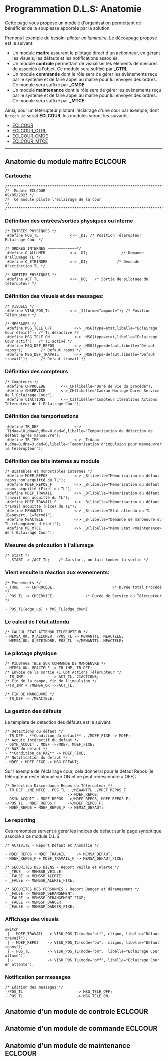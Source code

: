 # Programmation D.L.S: Anatomie

Cette page vous propose un modèle d'organisation permettant de bénéficier de la souplesse apportée par la solution.

Prenons l'exemple du besoin: *piloter un luminaire*.
Le découpage proposé est le suivant:

* Un module **maitre** assurant le pilotage direct d'un actionneur, en gérant les visuels, les défauts et les notifications associés.
* Un module **controle** permettant de visualiser les éléments de mesures de associés à l'objet. Ce module sera suffixé par **_CTRL**.
* Un module **commande** dont le rôle sera de gérer les évènements reçu par le système et de faire appel au maitre pour lui envoyer des ordres. Ce module sera suffixé par **_CMDE**.
* Un module **maintenance** dont le rôle sera de gérer les évènements reçu par le système et de faire appel au maitre pour lui envoyer des ordres. Ce module sera suffixé par **_MTCE**.

Ainsi, pour un tétérupteur pilotant l'éclairage d'une cour par exemple, dont le `tech_id` serait **ECLCOUR**, les modules seront les suivants:

* [ECLCOUR](#anatomie-du-module-maitre-eclcour)
* [ECLCOUR_CTRL](#anatomie-dun-module-de-controle-eclcour)
* [ECLCOUR_CMDE](#anatomie-dun-module-de-commande-eclcour)
* [ECLCOUR_MTCE](#anatomie-dun-module-de-maintenance-eclcour)

---
## Anatomie du module maitre ECLCOUR

### Cartouche

    /*****************************************************************************/
    /*  Module ECLCOUR                                                09/05/2023 */
    /*  Ce module pilote l'éclairage de la cour                                  */
    /*****************************************************************************/

### Définition des entrées/sorties physiques ou interne

    /* ENTREES PHYSIQUES */
     #define POS_TL              <-> _DI; /* Position Télérupteur Eclairage Cour */

    /* ORDRES INTERNES ~~~~~~~~~~~~~*/
     #define O_ALLUMER           <-> _DI;               /* Demande d'allumage TL */
     #define O_ETEINDRE          <-> _DI;             /* Demande d'extinction TL */

    /* SORTIES PHYSIQUES */
     #define ACT_TL              <-> _DO;   /* Sortie de pilotage du télérupteur */

### Définition des visuels et des messages:

    /* VISUELS */
     #define VISU_POS_TL         <-> _I(forme="ampoule"); /* Position Télérupteur */

    /* MESSAGES */
     #define MSG_TELE_OFF          <-> _MSG(type=etat,libelle="Eclairage Cour éteint"); /* TL désactivé */
     #define MSG_TELE_ON           <-> _MSG(type=etat,libelle="Eclairage Cour actif");  /* TL activé */
     #define MSG_DEF_REPOS         <-> _MSG(type=defaut,libelle="Défaut repos");        /* Defaut repos */
     #define MSG_DEF_TRAVAIL       <-> _MSG(type=defaut,libelle="Défaut travail");      /* Defaut travail */

### Définition des compteurs

    /* Compteurs */
     #define CHPROCEDE       <->_CH(libelle="Duré de vie du procédé");
     #define CHSERVICE       <->_CH(libelle="Cadran Horloge Durée Service de l'Eclairage Cour");
     #define CIACTIONS       <->_CI(libelle="Compteur Itérations Actions Télérupteur de l'Eclairage Cour");

### Définition des temporisations

     #define TR_DEF                <-> _T(daa=10,dma=0,dMa=0,dad=0,libelle="Temporisation de détection de défaut après manoeuvre");
     #define TR_IMP                <-> _T(daa= 0,dma=0,dMa=3,dad=0,libelle="Temporisation d'impulsion pour manoeuvrer le télérupteur");

### Définition des bits internes au module

    /* Bistables et monostables internes */
     #define MDEF_REPOS            <-> _B(libelle="Mémorisation du défaut repos non acquitté du TL");
     #define MDEF_REPOS_F          <-> _B(libelle="Mémorisation du défaut repos acquitté (Fixe) du TL");
     #define MDEF_TRAVAIL          <-> _B(libelle="Mémorisation du défaut travail non acquitté du TL");
     #define MDEF_TRAVAIL_F        <-> _B(libelle="Mémorisation du défaut travail acquitté (Fixe) du TL");
     #define MEWANTTL              <-> _B(libelle="Etat attendu du TL (0=ouvert, 1=fermé)");
     #define MEACTELE              <-> _B(libelle="Demande de manoeuvre du TL (changement d'état)");
     #define ME_MTCE               <-> _B(libelle="Mémo Etat <maintenance> de l'Eclairage Cour");

### Mesures de précaution à l'allumage

    /* Start */
    - _START -> /ACT_TL;    /* Au start, on fait tomber la sortie */

### Vient ensuite la réaction aux evenements:

    /* Evenements */
    -_TRUE   -> CHPROCEDE;                          /* Durée total Procédé */
    - POS_TL -> CHSERVICE;              /* Durée de Service du Télérupteur */

    - POS_TL(edge_up) + POS_TL(edge_down)

### Le calcul de l'état attendu

    /* CALCUL ETAT ATTENDU TELERUPTEUR */
    - MEMSA_OK. O_ALLUMER. /POS_TL -> MEWANTTL, MEACTELE;
    - MEMSA_OK. O_ETEINDRE. POS_TL ->/MEWANTTL, MEACTELE;

### Le pilotage physique

    /* PILOTAGE TELE SUR COMMANDE DE MANOEUVRE */
    - MEMSA_OK. MEACTELE -> TR_IMP, TR_DEF;
    /* Envoie de la sortie +1 Cpt Actions Télérupteur */
    - TR_IMP             -> ACT_TL, CIACTIONS;
    /* Fin de la tempo, fin de l'impulsion */
    -/TR_IMP + /MEMSA_OK ->/ACT_TL;

    /* FIN DE MANOEUVRE */
    - TR_DEF -> /MEACTELE;

### La gestion des défauts

Le template de détection des défauts est le suivant:

    /* Detections du défaut */
    - TR_DEF . **Condition_du_defaut** . /MDEF_FIXE -> MDEF;
    /* Acquit intéractif du defaut */
    - OSYN_ACQUIT . MDEF ->/MDEF, MDEF_FIXE;
    /* RAZ du défaut */
    - **Condition_de_RAZ** -> MDEF_FIXE;
    /* Notification du défaut */
    - MDEF + MDEF_FIXE -> MSG_DEFAUT;

Sur l'exemple de l'éclairage cour, cela donnerai pour le défaut Repos (le télérupteur reste bloqué sur ON et ne peut redescendre à OFF):

    /* Détection Discordance Repos du Télérupteur */
    - TR_DEF ./ME_MTCE . POS_TL . /MEWANTTL ./MDEF_REPOS_F
                                -> MDEF_REPOS;
    - OSYN_ACQUIT . MDEF_REPOS  ->/MDEF_REPOS, MDEF_REPOS_F;
    -/POS_TL . MDEF_REPOS_F     ->/MDEF_REPOS_F;
    - MDEF_REPOS + MDEF_REPOS_F -> MEMSA_DEFAUT;

### Le reporting

Ces remontées servent à gérer les indices de défaut sur la page synoptique associé à ce module D.L.S.

    /* ACTIVITE - Report Défaut et Anomalie */

    - MDEF_REPOS + MDEF_TRAVAIL     -> MEMSA_DEFAUT;
    - MDEF_REPOS_F + MDEF_TRAVAIL_F -> MEMSA_DEFAUT_FIXE;

    /* SECURITES DES BIENS - Report Veille et Alerte */
    - _TRUE  -> MEMSSB_VEILLE;
    - _FALSE -> MEMSSB_ALERTE;
    - _FALSE -> MEMSSB_ALERTE_FIXE;

    /* SECURITES DES PERSONNES - Report Danger et dérangement */
    - _FALSE -> MEMSSP_DERANGEMENT;
    - _FALSE -> MEMSSP_DERANGEMENT_FIXE;
    - _FALSE -> MEMSSP_DANGER;
    - _FALSE -> MEMSSP_DANGER_FIXE;

### Affichage des visuels

    switch
     | - MDEF_TRAVAIL  -> VISU_POS_TL(mode="off", cligno, libelle="Défaut travail");
     | - MDEF_REPOS    -> VISU_POS_TL(mode="on",  cligno, libelle="Défaut repos");
     | - POS_TL        -> VISU_POS_TL(mode="on",  libelle="Eclairage Cour allumé");
     | -               -> VISU_POS_TL(mode="off", libelle="Eclairage Cour en attente");

### Notification par messages
    /* Edition des messages */
    -/POS_TL                        -> MSG_TELE_OFF;
    - POS_TL                        -> MSG_TELE_ON;



## Anatomie d'un module de controle ECLCOUR
## Anatomie d'un module de commande ECLCOUR
## Anatomie d'un module de maintenance ECLCOUR
